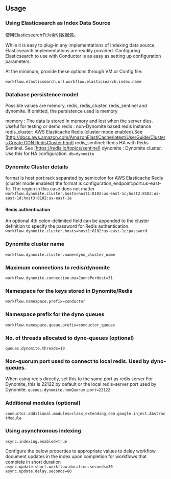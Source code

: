 ## Usage

### Using Elasticsearch as Index Data Source
使用Elasticsearch作为索引数据源。

While it is easy to plug-in any implementations of Indexing data source, Elasticsearch implementations are readily provided.
Configuring Elasticsearch to use with Conductor is as easy as setting up configuration parameters.

At the minimum, provide these options through VM or Config file:

`workflow.elasticsearch.url`
`workflow.elasticsearch.index.name`

### Database persistence model
Possible values are memory, redis, redis_cluster, redis_sentinel and dynomite.
If omitted, the persistence used is memory

memory : The data is stored in memory and lost when the server dies.  Useful for testing or demo
redis : non-Dynomite based redis instance
redis_cluster: AWS Elasticache Redis (cluster mode enabled).See [http://docs.aws.amazon.com/AmazonElastiCache/latest/UserGuide/Clusters.Create.CON.RedisCluster.html]
redis_sentinel: Redis HA with Redis Sentinel. See [https://redis.io/topics/sentinel]
dynomite : Dynomite cluster.  Use this for HA configuration.
`db=dynomite`

### Dynomite Cluster details
format is host:port:rack separated by semicolon
for AWS Elasticache Redis (cluster mode enabled) the format is configuration_endpoint:port:us-east-1e. The region in this case does not matter
`workflow.dynomite.cluster.hosts=host1:8102:us-east-1c;host2:8102:us-east-1d;host3:8102:us-east-1e`

#### Redis authentication
An optional 4th colon-delimited field can be appended to the cluster definition to specify the password for Redis authentication.
`workflow.dynomite.cluster.hosts=host1:8102:us-east-1c:password`

### Dynomite cluster name
`workflow.dynomite.cluster.name=dyno_cluster_name`

### Maximum connections to redis/dynomite
`workflow.dynomite.connection.maxConnsPerHost=31`

### Namespace for the keys stored in Dynomite/Redis
`workflow.namespace.prefix=conductor`

### Namespace prefix for the dyno queues
`workflow.namespace.queue.prefix=conductor_queues`

### No. of threads allocated to dyno-queues (optional)
`queues.dynomite.threads=10`

### Non-quorum port used to connect to local redis.  Used by dyno-queues.
When using redis directly, set this to the same port as redis server
For Dynomite, this is 22122 by default or the local redis-server port used by Dynomite.
`queues.dynomite.nonQuorum.port=22122`

### Additional modules (optional)
`conductor.additional.modules=class_extending_com.google.inject.AbstractModule`

### Using asynchronous indexing
`async.indexing.enabled=true`

Configure the below properties to appropriate values to delay workflow document updates in the index upon completion for workflows that complete in short duration
`async.update.short.workflow.duration.seconds=30`
`async.update.delay.seconds=60`

